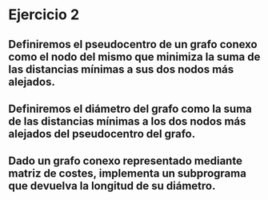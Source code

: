 # Ejercicio 2
## Definiremos el pseudocentro de un grafo conexo como el nodo del mismo que minimiza la suma de las distancias mínimas a sus dos nodos más alejados. 
## Definiremos el diámetro del grafo como la suma de las distancias mínimas a los dos nodos más alejados del pseudocentro del grafo.  
## Dado un grafo conexo representado mediante matriz de costes, implementa un  subprograma que devuelva la longitud de su diámetro. 

